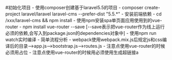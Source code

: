 #初始化项目
    - 使用composer创建基于laravel5.5的项目
        - composer create-project laravel/laravel laravel-cms --prefer-dist "5.5.*"
    - 安装前端依赖
        - cd /xxx/laravel-cms && npm install
    - 使用npm安装spa单页面应用使用到的vue-router
        - npm install vue-router --save [--save表示把vue-router作为线上运行必须的依赖,会写入到package.json的dependencies对象中]
    - 使用npm run watch实时编译
    - 简单流程分析
        - webpack使用webpack.mix.js后规定js和css编译后的目录-->app.js-->bootstrap.js-->routes.js
    - 注意点使用vue-router的时候必须用<router-view></router-view>占位
    - 注意点使用vue-router的时候用必须使用<router-link></router-link>生成超链接a